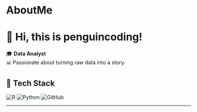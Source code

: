 # AboutMe
# 👋 Hi, this is penguincoding!

🎓 **Data Analyst**  
📊 Passionate about turning raw data into a story.

## 🔧 Tech Stack

![R](https://img.shields.io/badge/R-276DC3?style=for-the-badge&logo=r&logoColor=white)
![Python](https://img.shields.io/badge/Python-3670A0?style=for-the-badge&logo=python&logoColor=white)
![GitHub](https://img.shields.io/badge/GitHub-100000?style=for-the-badge&logo=github&logoColor=white)

---
